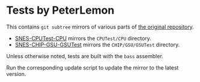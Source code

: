 # Tests by PeterLemon

This contains `git subtree` mirrors of various parts of
[the original repository][r].

  - [SNES-CPUTest-CPU](./SNES-CPUTest-CPU/) mirrors
    the `CPUTest/CPU` directory.
  - [SNES-CHIP-GSU-GSUTest](./SNES-CHIP-GSU-GSUTest/) mirrors
    the `CHIP/GSU/GSUTest` directory.

Unless otherwise noted,
tests are built with the `bass` assembler.

Run the corresponding update script to update the mirror to the latest version.

[r]: https://github.com/PeterLemon/SNES/
